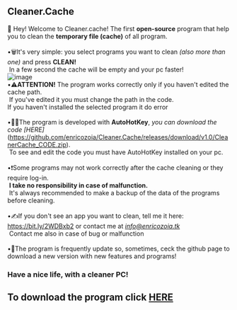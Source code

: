 ## Cleaner.Cache
👋 Hey! Welcome to Cleaner.cache!
The first **open-source** program that help you to clean the **temporary file (cache)** of all program.<br>
<br>
•🗑It's very simple: you select programs you want to clean *(also more than one)* and press **CLEAN!**<br>
 In a few second the cache will be empty and your pc faster!<br>
 ![image](https://user-images.githubusercontent.com/86716764/131656424-87b2585c-276a-46a2-b876-d545857847da.png)
 <br>
•⚠️**ATTENTION!** The program works correctly only if you haven't edited the cache path.<br>
 If you've edited it you must change the path in the code.<br>
 If you haven't installed the selected program it do error<br>
 <br>
•👨‍💻The program is developed with **AutoHotKey**, *you can download the code [HERE]*(https://github.com/enricozoia/Cleaner.Cache/releases/download/v1.0/CleanerCache_CODE.zip).<br>
 To see and edit the code you must have AutoHotKey installed on your pc.<br>
 <br>
•❗️Some programs may not work correctly after the cache cleaning or they require log-in.<br>
 **I take no responsibility in case of malfunction.**<br>
 It's always recommended to make a backup of the data of the programs before cleaning.<br>
 <br>
•✍️If you don't see an app you want to clean, tell me it here: https://bit.ly/2WDBxb2 or contact me at *info@enricozoia.tk*<br>
 Contact me also in case of bug or malfunction<br>
<br>
•🔄The program is frequently update so, sometimes, ceck the github page to download a new version with new features and programs!<br>

### Have a nice life, with a cleaner PC!

## To download the program click [HERE](https://github.com/enricozoia/cleaner.cache/releases)
